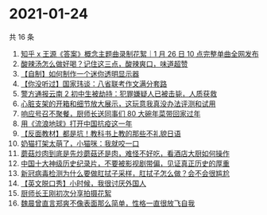 # 2021-01-24

共 16 条

<!-- BEGIN ZHIHUVIDEO -->
<!-- 最后更新时间 Sun Jan 24 2021 04:28:33 GMT+0800 (CST) -->
1. [知乎 x 王源《答案》概念主题曲录制花絮｜1 月 26 日 10 点完整单曲全网发布](https://www.zhihu.com/zvideo/1336277557092970496)
1. [酸辣汤怎么做好喝？记住这三点，酸辣爽口，味道超赞](https://www.zhihu.com/zvideo/1336383022066245632)
1. [【自制】如何制作一个迷你透明显示器](https://www.zhihu.com/zvideo/1336472161574772736)
1. [【你没听过】国家玮谈：八省联考作文满分套路](https://www.zhihu.com/zvideo/1336343731352190976)
1. [警方通报云南 2 初中生被劫持：犯罪嫌疑人已被击毙，人质获救](https://www.zhihu.com/zvideo/1336039758666354688)
1. [心脏支架的开箱和细节放大展示，这玩意我真没办法评测和试用](https://www.zhihu.com/zvideo/1336298187271737344)
1. [响应号召不聚餐，厨师长送同事们 80 大碗年菜带回家过年](https://www.zhihu.com/zvideo/1336300241767960576)
1. [用《流浪地球》打开中国抗疫这一年](https://www.zhihu.com/zvideo/1336413932429504512)
1. [【反面教材】都是坑！教科书上教的那些不礼貌日语](https://www.zhihu.com/zvideo/1336376571020800000)
1. [奶猫打架太萌了，小猫咪：我就咬一口](https://www.zhihu.com/zvideo/1335247055874985984)
1. [蘑菇炒肉到底是先炒蘑菇还是肉，难怪不好吃，看酒店大厨如何操作](https://www.zhihu.com/zvideo/1336261991657484288)
1. [中国十大神级历史纪录片，不要被影视剧带偏，见证真正历史的厚重](https://www.zhihu.com/zvideo/1334800228810145792)
1. [新冠病毒检测为什么要做肛拭子采样，肛拭子怎么做？会不会很尴尬](https://www.zhihu.com/zvideo/1336302171580051456)
1. [【英文脱口秀】小时候，我很讨厌外国人](https://www.zhihu.com/zvideo/1336357170648895488)
1. [厨师长王刚初次分享拍摄花絮](https://www.zhihu.com/zvideo/1336349965258280960)
1. [魏晨曾直言郑爽不像表面那么简单，性格一直很放飞自我](https://www.zhihu.com/zvideo/1335689700326543360)
<!-- END ZHIHUVIDEO -->

